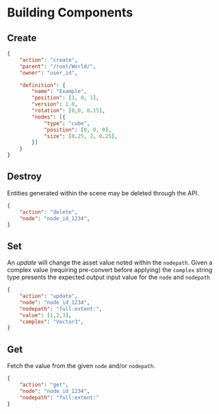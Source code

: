 # Building Components


## Create


```json
{
    "action": "create",
    "parent": "/root/World/",
    "owner": "user_id",

    "definition": {
        "name": "Example",
        "position": [1, 8, 1],
        "version": 1.0,
        "rotation": [0,0, 0.15],
        "nodes": [{
            "type": "cube",
            "position": [0, 0, 0],
            "size": [0.25, 2, 0.25],
        }]
    }
}
```


## Destroy

Entities generated within the scene may be deleted through the API.

```json
{
    "action": "delete",
    "node": "node_id_1234",
}
```

## Set

An _update_ will change the asset value noted within the `nodepath`. Given a complex
value (requiring pre-convert before applying) the `complex` string type presents the expected output input value for the `node` and `nodepath`

```json
{
    "action": "update",
    "node": "node_id_1234",
    "nodepath": "full:extent:",
    "value": [1,2,3],
    "complex": "Vector3",
}
```


## Get

Fetch the value from the given `node` and/or `nodepath`.

```json
{
    "action": "get",
    "node": "node_id_1234",
    "nodepath": "full:extent:"
}
```

